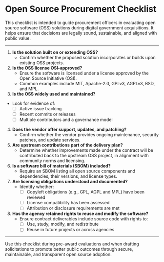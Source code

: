 # Open Source Procurement Checklist

This checklist is intended to guide procurement officers in evaluating open source software (OSS) solutions during digital government acquisitions. It helps ensure that decisions are legally sound, sustainable, and aligned with public value.

---

1. **Is the solution built on or extending OSS?**  
   * Confirm whether the proposed solution incorporates or builds upon existing OSS projects.  
2. **Is the OSS license OSI-approved?**  
   * Ensure the software is licensed under a license approved by the Open Source Initiative (OSI).  
   * Common examples include MIT, Apache-2.0, GPLv3, AGPLv3, BSD, and MPL.  
3. **Is the OSS widely used and maintained?**  
* Look for evidence of:  
  - [ ] Active issue tracking  
  - [ ] Recent commits or releases  
  - [ ] Multiple contributors and a governance model  
4. **Does the vendor offer support, updates, and patching?**  
   * Confirm whether the vendor provides ongoing maintenance, security patches, and update services.  
5. **Are upstream contributions part of the delivery plan?**  
   * Determine whether improvements made under the contract will be contributed back to the upstream OSS project, in alignment with community norms and licensing.  
6. **Is a software bill of materials (SBOM) included?**  
   * Require an SBOM listing all open source components and dependencies, their versions, and license types.  
7. **Are licensing obligations understood and documented?**  
   * Identify whether:  
     - [ ] Copyleft obligations (e.g., GPL, AGPL and MPL) have been reviewed  
     - [ ] License compatibility has been assessed  
     - [ ] Attribution or disclosure requirements are met  
8. **Has the agency retained rights to reuse and modify the software?**  
   * Ensure contract deliverables include source code with rights to:  
     - [ ] Use, study, modify, and redistribute  
     - [ ] Reuse in future projects or across agencies

---

Use this checklist during pre-award evaluations and when drafting solicitations to promote better public outcomes through secure, maintainable, and transparent open source adoption.
